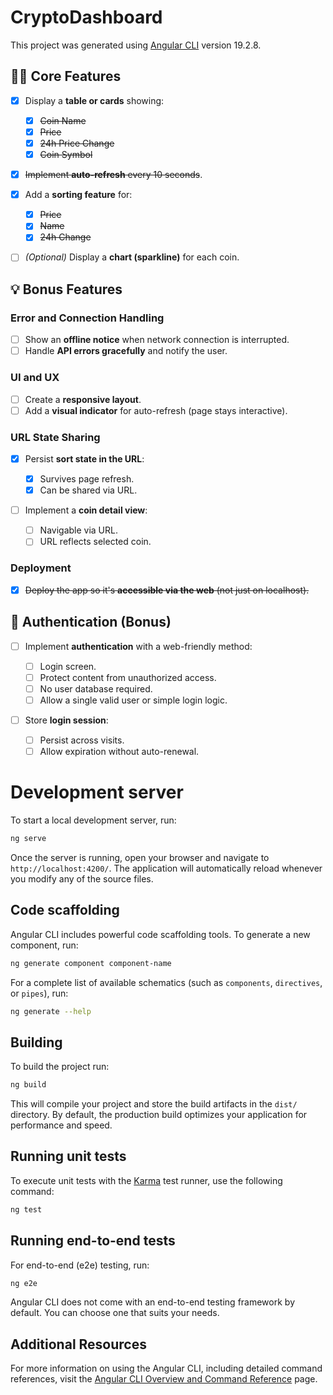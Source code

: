 # CryptoDashboard

This project was generated using [Angular CLI](https://github.com/angular/angular-cli) version 19.2.8.

## 🧑‍💻 Core Features

- [x] Display a **table or cards** showing:

  - [x] ~~Coin Name~~
  - [x] ~~Price~~
  - [x] ~~24h Price Change~~
  - [x] ~~Coin Symbol~~

- [x] ~~Implement **auto-refresh** every 10 seconds~~.

- [x] Add a **sorting feature** for:

  - [x] ~~Price~~
  - [x] ~~Name~~
  - [x] ~~24h Change~~

- [ ] _(Optional)_ Display a **chart (sparkline)** for each coin.

## 💡 Bonus Features

### Error and Connection Handling

- [ ] Show an **offline notice** when network connection is interrupted.
- [ ] Handle **API errors gracefully** and notify the user.

### UI and UX

- [ ] Create a **responsive layout**.
- [ ] Add a **visual indicator** for auto-refresh (page stays interactive).

### URL State Sharing

- [x] Persist **sort state in the URL**:

  - [x] Survives page refresh.
  - [x] Can be shared via URL.

- [ ] Implement a **coin detail view**:
  - [ ] Navigable via URL.
  - [ ] URL reflects selected coin.

### Deployment

- [x] ~~Deploy the app so it's **accessible via the web** (not just on localhost).~~

## 🔐 Authentication (Bonus)

- [ ] Implement **authentication** with a web-friendly method:

  - [ ] Login screen.
  - [ ] Protect content from unauthorized access.
  - [ ] No user database required.
  - [ ] Allow a single valid user or simple login logic.

- [ ] Store **login session**:
  - [ ] Persist across visits.
  - [ ] Allow expiration without auto-renewal.

# Development server

To start a local development server, run:

```bash
ng serve
```

Once the server is running, open your browser and navigate to `http://localhost:4200/`. The application will automatically reload whenever you modify any of the source files.

## Code scaffolding

Angular CLI includes powerful code scaffolding tools. To generate a new component, run:

```bash
ng generate component component-name
```

For a complete list of available schematics (such as `components`, `directives`, or `pipes`), run:

```bash
ng generate --help
```

## Building

To build the project run:

```bash
ng build
```

This will compile your project and store the build artifacts in the `dist/` directory. By default, the production build optimizes your application for performance and speed.

## Running unit tests

To execute unit tests with the [Karma](https://karma-runner.github.io) test runner, use the following command:

```bash
ng test
```

## Running end-to-end tests

For end-to-end (e2e) testing, run:

```bash
ng e2e
```

Angular CLI does not come with an end-to-end testing framework by default. You can choose one that suits your needs.

## Additional Resources

For more information on using the Angular CLI, including detailed command references, visit the [Angular CLI Overview and Command Reference](https://angular.dev/tools/cli) page.
